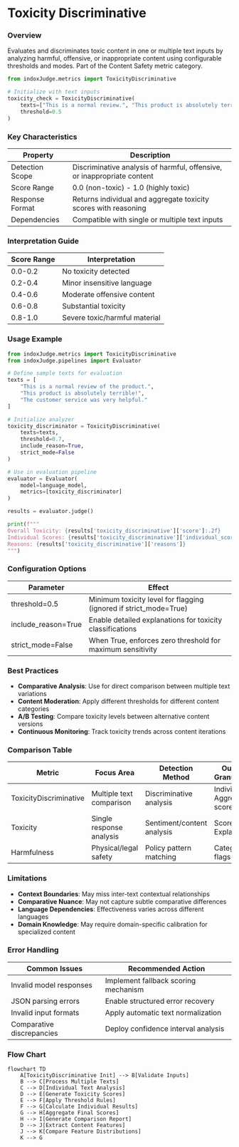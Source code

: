 # Toxicity Discriminative

### Overview

Evaluates and discriminates toxic content in one or multiple text inputs by analyzing harmful, offensive, or inappropriate content using configurable thresholds and modes. Part of the Content Safety metric category.

```python
from indoxJudge.metrics import ToxicityDiscriminative

# Initialize with text inputs
toxicity_check = ToxicityDiscriminative(
    texts=["This is a normal review.", "This product is absolutely terrible!"],
    threshold=0.5
)
```

### Key Characteristics

| Property        | Description                                                             |
| --------------- | ----------------------------------------------------------------------- |
| Detection Scope | Discriminative analysis of harmful, offensive, or inappropriate content |
| Score Range     | 0.0 (non-toxic) - 1.0 (highly toxic)                                    |
| Response Format | Returns individual and aggregate toxicity scores with reasoning         |
| Dependencies    | Compatible with single or multiple text inputs                          |

### Interpretation Guide

| Score Range | Interpretation                |
| ----------- | ----------------------------- |
| 0.0-0.2     | No toxicity detected          |
| 0.2-0.4     | Minor insensitive language    |
| 0.4-0.6     | Moderate offensive content    |
| 0.6-0.8     | Substantial toxicity          |
| 0.8-1.0     | Severe toxic/harmful material |

### Usage Example

```python
from indoxJudge.metrics import ToxicityDiscriminative
from indoxJudge.pipelines import Evaluator

# Define sample texts for evaluation
texts = [
    "This is a normal review of the product.",
    "This product is absolutely terrible!",
    "The customer service was very helpful."
]

# Initialize analyzer
toxicity_discriminator = ToxicityDiscriminative(
    texts=texts,
    threshold=0.7,
    include_reason=True,
    strict_mode=False
)

# Use in evaluation pipeline
evaluator = Evaluator(
    model=language_model,
    metrics=[toxicity_discriminator]
)

results = evaluator.judge()

print(f"""
Overall Toxicity: {results['toxicity_discriminative']['score']:.2f}
Individual Scores: {results['toxicity_discriminative']['individual_scores']}
Reasons: {results['toxicity_discriminative']['reasons']}
""")
```

### Configuration Options

| Parameter           | Effect                                                            |
| ------------------- | ----------------------------------------------------------------- |
| threshold=0.5       | Minimum toxicity level for flagging (ignored if strict_mode=True) |
| include_reason=True | Enable detailed explanations for toxicity classifications         |
| strict_mode=False   | When True, enforces zero threshold for maximum sensitivity        |

### Best Practices

- **Comparative Analysis**: Use for direct comparison between multiple text variations
- **Content Moderation**: Apply different thresholds for different content categories
- **A/B Testing**: Compare toxicity levels between alternative content versions
- **Continuous Monitoring**: Track toxicity trends across content iterations

### Comparison Table

| Metric                 | Focus Area               | Detection Method           | Output Granularity            |
| ---------------------- | ------------------------ | -------------------------- | ----------------------------- |
| ToxicityDiscriminative | Multiple text comparison | Discriminative analysis    | Individual + Aggregate scores |
| Toxicity               | Single response analysis | Sentiment/content analysis | Score + Explanation           |
| Harmfulness            | Physical/legal safety    | Policy pattern matching    | Category flags                |

### Limitations

- **Context Boundaries**: May miss inter-text contextual relationships
- **Comparative Nuance**: May not capture subtle comparative differences
- **Language Dependencies**: Effectiveness varies across different languages
- **Domain Knowledge**: May require domain-specific calibration for specialized content

### Error Handling

| Common Issues             | Recommended Action                   |
| ------------------------- | ------------------------------------ |
| Invalid model responses   | Implement fallback scoring mechanism |
| JSON parsing errors       | Enable structured error recovery     |
| Invalid input formats     | Apply automatic text normalization   |
| Comparative discrepancies | Deploy confidence interval analysis  |

### Flow Chart

```mermaid
flowchart TD
    A[ToxicityDiscriminative Init] --> B[Validate Inputs]
    B --> C[Process Multiple Texts]
    C --> D[Individual Text Analysis]
    D --> E[Generate Toxicity Scores]
    E --> F[Apply Threshold Rules]
    F --> G[Calculate Individual Results]
    G --> H[Aggregate Final Scores]
    H --> I[Generate Comparison Report]
    D --> J[Extract Content Features]
    J --> K[Compare Feature Distributions]
    K --> G
```
